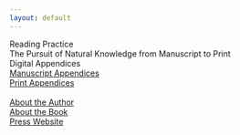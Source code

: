 ```yaml
---
layout: default
---
```

<style>
body { 
	background-image: url('https://iiif.wellcomecollection.org/image/b19719838_ms_5650_0001.JP2/full/760%2C/0/default.jpg');
	background-repeat: no-repeat;
	background-position: center top;
	max-height: 800px;
	min-height: 400px;
}
</style>

<div class="index-container">
<div class="index-title">
Reading Practice
</div>

<div class="index-subtitle">
The Pursuit of Natural Knowledge from Manuscript to Print
</div>

<div class="index-description">
Digital Appendices
</div>

<div class="index-nav">
    <a class="index-nav-item" href="{{ site.baseurl }}/manuscripts">Manuscript Appendices</a><br>
    <a class="index-nav-item" href="{{ site.baseurl }}/print">Print Appendices</a><br><br>
    <a class="index-nav-item" href="{{ site.baseurl }}/author">About the Author</a><br>
    <a class="index-nav-item" href="{{ site.baseurl }}/book">About the Book</a><br>
    <a class="index-nav-item" href="https://press.uchicago.edu/ucp/books/book/chicago/R/bo222256991.html">Press Website</a>
</div>
</div>









